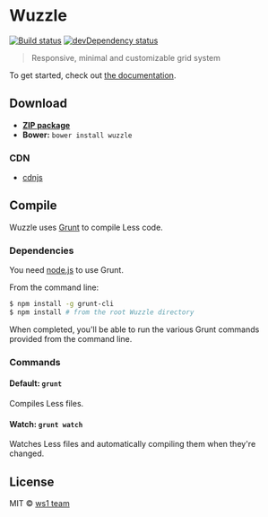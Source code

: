 # Wuzzle

[![Build status](https://travis-ci.org/ws1/wuzzle.png?branch=master)](https://travis-ci.org/ws1/wuzzle) 
[![devDependency status](https://david-dm.org/ws1/wuzzle/dev-status.png?theme=shields.io)](https://david-dm.org/ws1/wuzzle#info=devDependencies)

> Responsive, minimal and customizable grid system

To get started, check out
[the documentation](https://github.com/ws1/wuzzle/wiki).

## Download

- [**ZIP package**](https://github.com/ws1/wuzzle/archive/master.zip)
- **Bower:** `bower install wuzzle`

### CDN

- [cdnjs](http://cdnjs.com/libraries/wuzzle/)

## Compile

Wuzzle uses [Grunt](http://gruntjs.com) to compile Less code.

### Dependencies

You need [node.js](http://nodejs.org/download/) to use Grunt.

From the command line:

```bash
$ npm install -g grunt-cli
$ npm install # from the root Wuzzle directory
```

When completed, you'll be able to run the various Grunt commands provided from
the command line.

### Commands

#### Default: `grunt`

Compiles Less files.

#### Watch: `grunt watch`

Watches Less files and automatically compiling them when they're changed.

## License

MIT &copy; [ws1 team](https://github.com/ws1)
